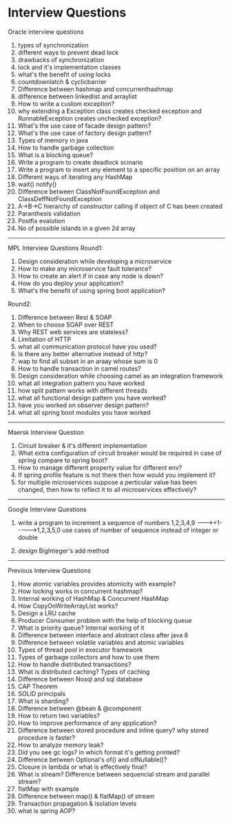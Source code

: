 # Interview Questions

Oracle interview questions

1) types of synchronization
2) different ways to prevent dead lock
3) drawbacks of synchronization
4) lock and it's implementation classes
5) what's the benefit of using locks
6) countdownlatch & cyclicbarrier
7) Difference between hashmap and concurrenthashmap
8) difference between linkedlist and arraylist
9) How to write a custom exception?
10) why extending a Exception class creates checked exception and RunnableException creates unchecked exception?
11) What's the use case of facade design pattern?
12) What's the use case of factory design pattern?
12) Types of memory in java
13) How to handle garbage collection
14) What is a blocking queue?
15) Write a program to create deadlock scinario
16) Write a program to insert any element to a specific position on an array
17) Different ways of iterating any HashMap
18) wait() notify()
19) Difference between ClassNotFoundException and ClassDeffNotFoundException
20) A->B->C hierarchy of constructor calling if object of C has been created
21) Paranthesis validation
22) Postfix evalution
23) No of possible islands in a given 2d array

________________________________________________________________________________________________________________________________

MPL Interview Questions
Round1:
1) Design consideration while developing a microservice
2) How to make any microservice fault tolerance?
3) How to create an alert if in case any node is down?
4) How do you deploy your application?
5) What's the benefit of using spring boot application?

Round2:
1) Difference between Rest & SOAP
2) When to choose SOAP over REST
3) Why REST web services are stateless?
4) Limitation of HTTP
5) what all communication protocol have you used?
6) Is there any better alternative instead of http?
7) wap to find all subset in an araay whose sum is 0
8) How to handle transaction in camel routes?
9) Design consideration while choosing camel as an integration framework
10) what all integration pattern you have worked 
11) how split pattern works with different threads
12) what all functional design pattern you have worked?
13) have you worked on observer design pattern?
14) what all spring boot modules you have worked

_______________________________________________________________________________________________________________________________

Maersk Interview Question

1) Circuit breaker & it's different implementation
2) What extra configuration of circuit breaker would be required  in case of spring compare to spring boot?
3) How to manage different property value for different env? 
4) If spring profile feature is not there then how would you implement it?
5) for multiple microservices suppose a perticular value has been changed, then how to reflect it to all microservices effectively?




________________________________________________________________________________________________________________________________
Google Interview Questions

1) write a program to increment a sequence of numbers
1,2,3,4,9 --->+1----->1,2,3,5,0 
use cases of number of sequence instead of integer or double

2) design BigInteger's add method
________________________________________________________________________________________________________________________________

Previous Interview Questions

1) How atomic variables provides atomicity with example?
2) How locking works in concurrent hashmap?
3) Internal working of HashMap & Concurrent HashMap
4) How CopyOnWriteArrayList works?
5) Design a LRU cache
6) Producer Consumer problem with the help of blocking queue
7) What is priority queue? Internal working of it
8) Difference between interface and abstract class after java 8
9) Difference between volatile variables and atomic variables
10) Types of thread pool in executor framework
11) Types of garbage collectors and how to use them
12) How to handle distributed transactions?
13) What is distributed caching? Types of caching
14) Difference between Nosql and sql database
15) CAP Theorem
16) SOLID principals
17) What is sharding?
18) Difference between @bean & @component
19) How to return two variables?
20) How to improve performance of any application?
21) Difference between stored procedure and inline query? why stored procedure is faster?
22) How to analyze memory leak?
23) Did you see gc logs? in which format it's getting printed?
24) Difference between Optional's of() and ofNullable()?
25) Closure in lambda or what is effectively final?
26) What is stream? Difference between sequencial stream and parallel stream?
27) flatMap with example
28) Difference between map() & flatMap() of stream
29) Transaction propagation & isolation levels
30) what is spring AOP?







